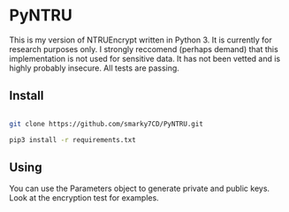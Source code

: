 # PyNTRU

This is my version of NTRUEncrypt written in Python 3. It is currently for research purposes only. I strongly reccomend (perhaps demand) that this implementation is not used for sensitive data. It has not been vetted and is highly probably insecure. All tests are passing. 

## Install

```bash

git clone https://github.com/smarky7CD/PyNTRU.git

pip3 install -r requirements.txt

```


## Using

You can use the Parameters object to generate private and public keys. Look at the encryption test for examples.

